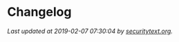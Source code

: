 # Changelog

_Last updated at 2019-02-07 07:30:04 by [securitytext.org](https://securitytext.org)._

